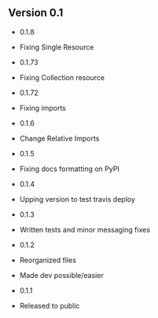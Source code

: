 ## Version 0.1

 - 0.1.8
  - Fixing Single Resource

 - 0.1.73
  - Fixing Collection resource

 - 0.1.72
  - Fixing imports

 - 0.1.6
  - Change Relative Imports

 - 0.1.5
  - Fixing docs formatting on PyPI

 - 0.1.4
  - Upping version to test travis deploy

 - 0.1.3
  - Written tests and minor messaging fixes

 - 0.1.2
  - Reorganized files
  - Made dev possible/easier

 - 0.1.1
  - Released to public
